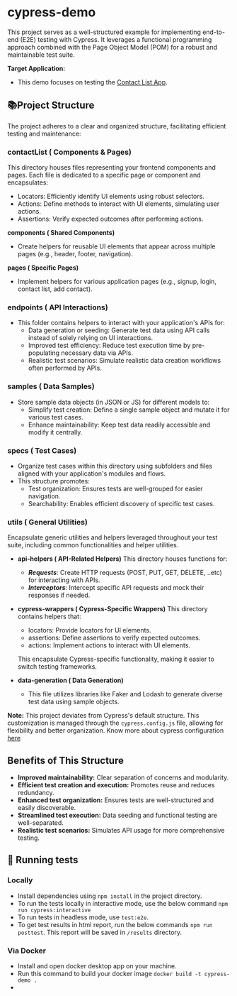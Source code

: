 
# cypress-demo

This project serves as a well-structured example for implementing end-to-end (E2E) testing with Cypress. It leverages a functional programming approach combined with the Page Object Model (POM) for a robust and maintainable test suite.

**Target Application:**

- This demo focuses on testing the [Contact List App](https://thinking-tester-contact-list.herokuapp.com/).

## 📚Project Structure

The project adheres to a clear and organized structure, facilitating efficient testing and maintenance:

### contactList ( Components & Pages)

This directory houses files representing your frontend components and pages. Each file is dedicated to a specific page or component and encapsulates:

- Locators: Efficiently identify UI elements using robust selectors.
- Actions: Define methods to interact with UI elements, simulating user actions.
- Assertions: Verify expected outcomes after performing actions.

**components ( Shared Components)**

- Create helpers for reusable UI elements that appear across multiple pages (e.g., header, footer, navigation).

**pages ( Specific Pages)**

- Implement helpers for various application pages (e.g., signup, login, contact list, add contact).

### endpoints ( API Interactions)

- This folder contains helpers to interact with your application's APIs for:
  - Data generation or seeding: Generate test data using API calls instead of solely relying on UI interactions.
  - Improved test efficiency: Reduce test execution time by pre-populating necessary data via APIs.
  - Realistic test scenarios: Simulate realistic data creation workflows often performed by APIs.

### samples ( Data Samples)

- Store sample data objects (in JSON or JS) for different models to:
  - Simplify test creation: Define a single sample object and mutate it for various test cases.
  - Enhance maintainability: Keep test data readily accessible and modify it centrally.

### specs ( Test Cases)

- Organize test cases within this directory using subfolders and files aligned with your application's modules and flows.
- This structure promotes:
  - Test organization: Ensures tests are well-grouped for easier navigation.
  - Searchability: Enables efficient discovery of specific test cases.

### utils ( General Utilities)

Encapsulate generic utilities and helpers leveraged throughout your test suite, including common functionalities and helper utilities.

- **api-helpers ( API-Related Helpers)**
This directory houses functions for:
  - _**Requests**_: Create HTTP requests (POST, PUT, GET, DELETE, ..etc) for interacting with APIs.
  - _**Interceptors**_: Intercept specific API requests and mock their responses if needed.
- **cypress-wrappers ( Cypress-Specific Wrappers)**
This directory contains helpers that:
  - locators: Provide locators for UI elements.
  - assertions: Define assertions to verify expected outcomes.
  - actions: Implement actions to interact with UI elements.

  This encapsulate Cypress-specific functionality, making it easier to switch testing frameworks.

- **data-generation ( Data Generation)**
  - This file utilizes libraries like Faker and Lodash to generate diverse test data using sample objects.

**Note:** This project deviates from Cypress's default structure. This customization is managed through the `cypress.config.js` file, allowing for flexibility and better organization.
Know more about cypress configuration [here](https://docs.cypress.io/guides/references/configuration#__docusaurus_skipToContent_fallback)

## Benefits of This Structure

- **Improved maintainability:** Clear separation of concerns and modularity.
- **Efficient test creation and execution:** Promotes reuse and reduces redundancy.
- **Enhanced test organization:** Ensures tests are well-structured and easily discoverable.
- **Streamlined test execution:** Data seeding and functional testing are well-separated.
- **Realistic test scenarios:** Simulates API usage for more comprehensive testing.

## 🧪 Running tests

### Locally

- Install dependencies using `npm install` in the project directory.
- To run the tests locally in interactive mode, use the below command  `npm run cypress:interactive`
- To run tests in headless mode, use  `test:e2e`.
- To get test results in html report, run the below commands  `npm run posttest`. This report will be saved in  `/results`  directory.

### Via Docker

- Install and open docker desktop app on your machine.
- Run this command to build your docker image `docker build -t cypress-demo .`
-
